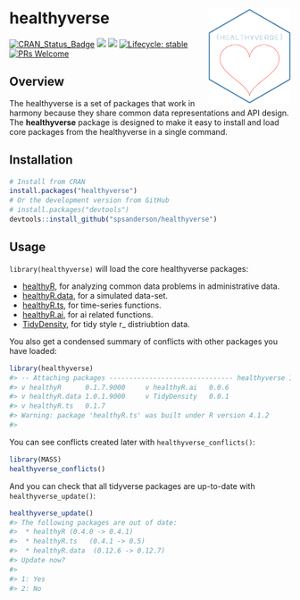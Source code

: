 
<!-- README.md is generated from README.Rmd. Please edit that file -->

# healthyverse <img src="man/figures/test2.png" width="147" height="170" align="right" />

<!-- badges: start -->

[![CRAN\_Status\_Badge](http://www.r-pkg.org/badges/version/healthyverse)](https://cran.r-project.org/package=healthyverse)
![](http://cranlogs.r-pkg.org/badges/healthyverse?color=brightgreen)
![](http://cranlogs.r-pkg.org/badges/grand-total/healthyverse?color=brightgreen)
[![Lifecycle:
stable](https://img.shields.io/badge/lifecycle-stable-brightgreen.svg)](https://lifecycle.r-lib.org/articles/stages.html##stable)
[![PRs
Welcome](https://img.shields.io/badge/PRs-welcome-brightgreen.svg?style=flat-square)](https://makeapullrequest.com)
<!-- badges: end -->

## Overview

The healthyverse is a set of packages that work in harmony because they
share common data representations and API design. The **healthyverse**
package is designed to make it easy to install and load core packages
from the healthyverse in a single command.

## Installation

``` r
# Install from CRAN
install.packages("healthyverse")
# Or the development version from GitHub
# install.packages("devtools")
devtools::install_github("spsanderson/healthyverse")
```

## Usage

`library(healthyverse)` will load the core healthyverse packages:

-   [healthyR](https://www.spsanderson.com/healthyR/), for analyzing
    common data problems in administrative data.
-   [healthyR.data](https://www.spsanderson.com/healthyR.data/), for a
    simulated data-set.
-   [healthyR.ts](https://www.spsanderson.com/healthyR.ts/), for
    time-series functions.
-   [healthyR.ai](https://www.spsanderson.com/healthyR.ai/), for ai
    related functions.
-   [TidyDensity](https://www.spsanderson.com/TidyDesntiy/), for tidy
    style r\_ distriubtion data.

You also get a condensed summary of conflicts with other packages you
have loaded:

``` r
library(healthyverse)
#> -- Attaching packages ------------------------------- healthyverse 1.0.2.9000 --
#> v healthyR      0.1.7.9000     v healthyR.ai   0.0.6     
#> v healthyR.data 1.0.1.9000     v TidyDensity   0.0.1     
#> v healthyR.ts   0.1.7
#> Warning: package 'healthyR.ts' was built under R version 4.1.2
#> 
```

You can see conflicts created later with `healthyverse_conflicts()`:

``` r
library(MASS)
healthyverse_conflicts()
```

And you can check that all tidyverse packages are up-to-date with
`healthyverse_update()`:

``` r
healthyverse_update()
#> The following packages are out of date:
#>  * healthyR (0.4.0 -> 0.4.1)
#>  * healthyR.ts   (0.4.1 -> 0.5)
#>  * healthyR.data  (0.12.6 -> 0.12.7)
#> Update now?
#> 
#> 1: Yes
#> 2: No
```
